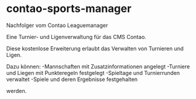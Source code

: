 # contao-sports-manager
Nachfolger vom Contao Leaguemanager

Eine Turnier- und Ligenverwaltung für das CMS Contao.

Diese kostenlose Erweiterung erlaubt das Verwalten von Turnieren und Ligen.

Dazu können:
-Mannschaften mit Zusatzinformationen angelegt
-Turniere und Liegen mit Punkteregeln festgelegt
-Spieltage und Turnierrunden verwaltet
-Spiele und deren Ergebnisse festgehalten

werden.
